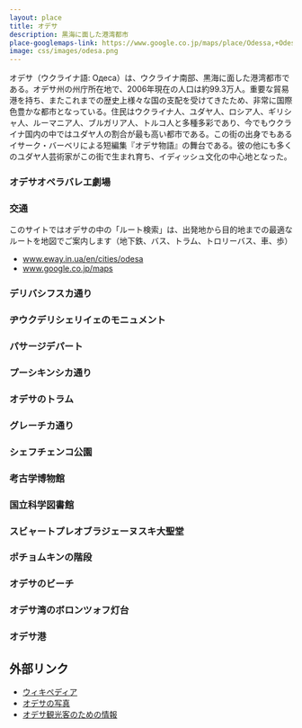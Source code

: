 ```yaml
---
layout: place
title: オデサ
description: 黒海に面した港湾都市
place-googlemaps-link: https://www.google.co.jp/maps/place/Odessa,+Odessa+Oblast,+Ukraine/
image: css/images/odesa.png
---
```

オデサ（ウクライナ語: Одеса）は、ウクライナ南部、黒海に面した港湾都市である。オデサ州の州庁所在地で、2006年現在の人口は約99.3万人。重要な貿易港を持ち、またこれまでの歴史上様々な国の支配を受けてきたため、非常に国際色豊かな都市となっている。住民はウクライナ人、ユダヤ人、ロシア人、ギリシャ人、ルーマニア人、ブルガリア人、トルコ人と多種多彩であり、今でもウクライナ国内の中ではユダヤ人の割合が最も高い都市である。この街の出身でもあるイサーク・バーベリによる短編集『オデサ物語』の舞台である。彼の他にも多くのユダヤ人芸術家がこの街で生まれ育ち、イディッシュ文化の中心地となった。

### オデサオペラバレエ劇場
<div class="lazyload">
<!--
<div about='https://farm8.static.flickr.com/7387/8729249658_8a023dd6fa_b.jpg'><a href='https://www.flickr.com/photos/kronny/8729249658/' target='_blank'><img xmlns:dct='https://purl.org/dc/terms/' href='https://purl.org/dc/dcmitype/StillImage' rel='dct:type' src='https://farm8.static.flickr.com/7387/8729249658_8a023dd6fa_b.jpg' alt='Odessa Opera and Ballet Theater by Vladimir Yaitskiy, on Flickr' title='Odessa Opera and Ballet Theater by Vladimir Yaitskiy, on Flickr' border='0'/></a><br/><a rel='license' href='https://creativecommons.org/licenses/by-sa/2.0/' target='_blank'><img src='https://i.creativecommons.org/l/by-sa/2.0/80x15.png' alt='Creative Commons Creative Commons Attribution-Share Alike 2.0 Generic License' title='Creative Commons Creative Commons Attribution-Share Alike 2.0 Generic License' border='0' align='left'></a>&nbsp; &nbsp;by&nbsp;<a href='https://www.flickr.com/people/kronny/' target='_blank'>&nbsp;</a><a xmlns:cc='https://creativecommons.org/ns#' rel='cc:attributionURL' property='cc:attributionName' href='https://www.flickr.com/people/kronny/' target='_blank'>Vladimir Yaitskiy</a><a href='https://www.imagecodr.org/' target='_blank'>&nbsp;</a></div>
-->
</div>

### 交通

このサイトではオデサの中の「ルート検索」は、出発地から目的地までの最適なルートを地図でご案内します（地下鉄、バス、トラム、トロリーバス、車、歩）

* <a href="https://www.eway.in.ua/en/cities/odesa">www.eway.in.ua/en/cities/odesa</a>
* <a href="https://www.google.co.jp/maps/place/Odessa,+Odessa+Oblast,+Ukraine/">www.google.co.jp/maps</a>

### デリバシフスカ通り
<div class="lazyload">
<!--
<div about='https://farm6.static.flickr.com/5336/7380083716_b08256e677_b.jpg'><a href='https://www.flickr.com/photos/eugene-r/7380083716/' target='_blank'><img xmlns:dct='https://purl.org/dc/terms/' href='https://purl.org/dc/dcmitype/StillImage' rel='dct:type' src='https://farm6.static.flickr.com/5336/7380083716_b08256e677_b.jpg' alt='IMG_7269 by eugene-r, on Flickr' title='IMG_7269 by eugene-r, on Flickr' border='0'/></a><br/><a rel='license' href='https://creativecommons.org/licenses/by/2.0/' target='_blank'><img src='https://i.creativecommons.org/l/by/2.0/80x15.png' alt='Creative Commons Creative Commons Attribution 2.0 Generic License' title='Creative Commons Creative Commons Attribution 2.0 Generic License' border='0' align='left'></a>&nbsp; &nbsp;by&nbsp;<a href='https://www.flickr.com/people/eugene-r/' target='_blank'>&nbsp;</a><a xmlns:cc='https://creativecommons.org/ns#' rel='cc:attributionURL' property='cc:attributionName' href='https://www.flickr.com/people/eugene-r/' target='_blank'>eugene-r</a><a href='https://www.imagecodr.org/' target='_blank'>&nbsp;</a></div>
-->
</div>

### ヂウクデリシェリイェのモニュメント
<div class="lazyload">
<!--
<div about='https://farm1.static.flickr.com/84/237622937_fc91021879_b.jpg'><a href='https://www.flickr.com/photos/pnglife/237622937/' target='_blank'><img xmlns:dct='https://purl.org/dc/terms/' href='https://purl.org/dc/dcmitype/StillImage' rel='dct:type' src='https://farm1.static.flickr.com/84/237622937_fc91021879_b.jpg' alt='Duc de Richelieu by Nomad Tales, on Flickr' title='Duc de Richelieu by Nomad Tales, on Flickr' border='0'/></a><br/><a rel='license' href='https://creativecommons.org/licenses/by-nc-nd/2.0/' target='_blank'><img src='https://i.creativecommons.org/l/by-nc-nd/2.0/80x15.png' alt='Creative Commons Creative Commons Attribution-Noncommercial-No Derivative Works 2.0 Generic License' title='Creative Commons Creative Commons Attribution-Noncommercial-No Derivative Works 2.0 Generic License' border='0' align='left'></a>&nbsp; &nbsp;by&nbsp;<a href='https://www.flickr.com/people/pnglife/' target='_blank'>&nbsp;</a><a xmlns:cc='https://creativecommons.org/ns#' rel='cc:attributionURL' property='cc:attributionName' href='https://www.flickr.com/people/pnglife/' target='_blank'>Nomad Tales</a><a href='https://www.imagecodr.org/' target='_blank'>&nbsp;</a></div>
-->
</div>

### パサージデパート
<div class="lazyload">
<!--
<p><a href="https://commons.wikimedia.org/wiki/File:Deribasovskaya-33-36.jpg#/media/File:Deribasovskaya-33-36.jpg"><img src="https://upload.wikimedia.org/wikipedia/commons/thumb/1/1e/Deribasovskaya-33-36.jpg/1200px-Deribasovskaya-33-36.jpg" alt="Deribasovskaya-33-36.jpg"></a></p>
-->
</div>

### プーシキンシカ通り
<div class="lazyload">
<!--
<a title="By Сергій Криниця (Haidamac) (Own work) [CC BY-SA 3.0 (https://creativecommons.org/licenses/by-sa/3.0)], via Wikimedia Commons" href="https://commons.wikimedia.org/wiki/File%3AOdesa_Pushkinska_2_hotel_Europeisky_DSC_3831_51-101-1045.JPG"><img width="2048" alt="Odesa Pushkinska 2 hotel Europeisky DSC 3831 51-101-1045" src="https://upload.wikimedia.org/wikipedia/commons/thumb/c/c2/Odesa_Pushkinska_2_hotel_Europeisky_DSC_3831_51-101-1045.JPG/2048px-Odesa_Pushkinska_2_hotel_Europeisky_DSC_3831_51-101-1045.JPG"/></a>
-->
</div>

### オデサのトラム
<div class="lazyload">
<!--
<p><a href="https://ru.wikipedia.org/wiki/%D0%A4%D0%B0%D0%B9%D0%BB:Odessa_tatra_T3SU.jpg#/media/File:Odessa_tatra_T3SU.jpg"><img src="https://upload.wikimedia.org/wikipedia/ru/thumb/f/f8/Odessa_tatra_T3SU.jpg/1200px-Odessa_tatra_T3SU.jpg" alt="Odessa tatra T3SU.jpg"></a></p>
-->
</div>

### グレーチカ通り
<div class="lazyload">
<!--
<a title="By Denis Dubin (Own work) [CC BY-SA 3.0 (https://creativecommons.org/licenses/by-sa/3.0)], via Wikimedia Commons" href="https://commons.wikimedia.org/wiki/File%3A%D0%91%D1%83%D0%B4%D0%B8%D0%BD%D0%BE%D0%BA_%D0%BF%D1%80%D0%B8%D0%B1%D1%83%D1%82%D0%BA%D0%BE%D0%B2%D0%B8%D0%B9_%D0%9C%D0%B0%D0%B2%D1%80%D0%BE%D0%BA%D0%BE%D1%80%D0%B4%D0%B0%D1%82%D0%BE.jpg"><img width="4096" alt="Будинок прибутковий Маврокордато" src="https://upload.wikimedia.org/wikipedia/commons/thumb/7/75/%D0%91%D1%83%D0%B4%D0%B8%D0%BD%D0%BE%D0%BA_%D0%BF%D1%80%D0%B8%D0%B1%D1%83%D1%82%D0%BA%D0%BE%D0%B2%D0%B8%D0%B9_%D0%9C%D0%B0%D0%B2%D1%80%D0%BE%D0%BA%D0%BE%D1%80%D0%B4%D0%B0%D1%82%D0%BE.jpg/4096px-%D0%91%D1%83%D0%B4%D0%B8%D0%BD%D0%BE%D0%BA_%D0%BF%D1%80%D0%B8%D0%B1%D1%83%D1%82%D0%BA%D0%BE%D0%B2%D0%B8%D0%B9_%D0%9C%D0%B0%D0%B2%D1%80%D0%BE%D0%BA%D0%BE%D1%80%D0%B4%D0%B0%D1%82%D0%BE.jpg"/></a>
-->
</div>

### シェフチェンコ公園
<div class="lazyload">
<!--
<a title="By HOBOPOCC (Own work) [CC BY-SA 3.0 (https://creativecommons.org/licenses/by-sa/3.0)], via Wikimedia Commons" href="https://commons.wikimedia.org/wiki/File%3AOdessa_AlexanderII_colomn_and_spruce_tree.jpg"><img width="2048" alt="Odessa AlexanderII colomn and spruce tree" src="https://upload.wikimedia.org/wikipedia/commons/thumb/2/2d/Odessa_AlexanderII_colomn_and_spruce_tree.jpg/2048px-Odessa_AlexanderII_colomn_and_spruce_tree.jpg"/></a>
-->
</div>

### 考古学博物館
<div class="lazyload">
<!--
<a title="By Erud (Own work) [GFDL (https://www.gnu.org/copyleft/fdl.html) or CC BY 3.0 (https://creativecommons.org/licenses/by/3.0)], via Wikimedia Commons" href="https://commons.wikimedia.org/wiki/File%3AOdessa_arheological_museum.JPG"><img width="2048" alt="Odessa arheological museum" src="https://upload.wikimedia.org/wikipedia/commons/thumb/e/ed/Odessa_arheological_museum.JPG/2048px-Odessa_arheological_museum.JPG"/></a>
-->
</div>

### 国立科学図書館
<div class="lazyload">
<!--
<a title="By Investigatio (Own work) [CC BY-SA 3.0 (https://creativecommons.org/licenses/by-sa/3.0)], via Wikimedia Commons" href="https://commons.wikimedia.org/wiki/File%3AOdesa_National_scientific_library-03.jpg"><img width="2048" alt="Odesa National scientific library-03" src="https://upload.wikimedia.org/wikipedia/commons/thumb/4/47/Odesa_National_scientific_library-03.jpg/2048px-Odesa_National_scientific_library-03.jpg"/></a>
-->
</div>

### スビャートプレオブラジェーヌスキ大聖堂
<div class="lazyload">
<!--
<a title="By Alexostrov (Own work) [CC BY-SA 3.0 (https://creativecommons.org/licenses/by-sa/3.0)], via Wikimedia Commons" href="https://commons.wikimedia.org/wiki/File%3A%D0%A3%D0%BA%D1%80%D0%B0%D0%B8%D0%BD%D0%B0%2C_%D0%9E%D0%B4%D0%B5%D1%81%D1%81%D0%B0_-_%D0%A1%D0%B2%D1%8F%D1%82%D0%BE-%D0%9F%D1%80%D0%B5%D0%BE%D0%B1%D1%80%D0%B0%D0%B6%D0%B5%D0%BD%D1%81%D0%BA%D0%B8%D0%B9_%D0%BA%D0%B0%D1%84%D0%B5%D0%B4%D1%80%D0%B0%D0%BB%D1%8C%D0%BD%D1%8B%D0%B9_%D1%81%D0%BE%D0%B1%D0%BE%D1%80_02.jpg"><img width="2048" alt="Украина, Одесса - Свято-Преображенский кафедральный собор 02" src="https://upload.wikimedia.org/wikipedia/commons/thumb/e/e8/%D0%A3%D0%BA%D1%80%D0%B0%D0%B8%D0%BD%D0%B0%2C_%D0%9E%D0%B4%D0%B5%D1%81%D1%81%D0%B0_-_%D0%A1%D0%B2%D1%8F%D1%82%D0%BE-%D0%9F%D1%80%D0%B5%D0%BE%D0%B1%D1%80%D0%B0%D0%B6%D0%B5%D0%BD%D1%81%D0%BA%D0%B8%D0%B9_%D0%BA%D0%B0%D1%84%D0%B5%D0%B4%D1%80%D0%B0%D0%BB%D1%8C%D0%BD%D1%8B%D0%B9_%D1%81%D0%BE%D0%B1%D0%BE%D1%80_02.jpg/2048px-%D0%A3%D0%BA%D1%80%D0%B0%D0%B8%D0%BD%D0%B0%2C_%D0%9E%D0%B4%D0%B5%D1%81%D1%81%D0%B0_-_%D0%A1%D0%B2%D1%8F%D1%82%D0%BE-%D0%9F%D1%80%D0%B5%D0%BE%D0%B1%D1%80%D0%B0%D0%B6%D0%B5%D0%BD%D1%81%D0%BA%D0%B8%D0%B9_%D0%BA%D0%B0%D1%84%D0%B5%D0%B4%D1%80%D0%B0%D0%BB%D1%8C%D0%BD%D1%8B%D0%B9_%D1%81%D0%BE%D0%B1%D0%BE%D1%80_02.jpg"/></a>
-->
</div>

### ポチョムキンの階段
<div class="lazyload">
<!--
<div about='https://farm4.static.flickr.com/3419/3886586483_c36241d5ce_b.jpg'><a href='https://www.flickr.com/photos/klimenko/3886586483/' target='_blank'><img xmlns:dct='https://purl.org/dc/terms/' href='https://purl.org/dc/dcmitype/StillImage' rel='dct:type' src='https://farm4.static.flickr.com/3419/3886586483_c36241d5ce_b.jpg' alt='Potemkin stairs, Odessa by dmytrok, on Flickr' title='Potemkin stairs, Odessa by dmytrok, on Flickr' border='0'/></a><br/><a rel='license' href='https://creativecommons.org/licenses/by-nd/2.0/' target='_blank'><img src='https://i.creativecommons.org/l/by-nd/2.0/80x15.png' alt='Creative Commons Creative Commons Attribution-No Derivative Works 2.0 Generic License' title='Creative Commons Creative Commons Attribution-No Derivative Works 2.0 Generic License' border='0' align='left'></a>&nbsp; &nbsp;by&nbsp;<a href='https://www.flickr.com/people/klimenko/' target='_blank'>&nbsp;</a><a xmlns:cc='https://creativecommons.org/ns#' rel='cc:attributionURL' property='cc:attributionName' href='https://www.flickr.com/people/klimenko/' target='_blank'>dmytrok</a><a href='https://www.imagecodr.org/' target='_blank'>&nbsp;</a></div>
-->
</div>

### オデサのビーチ
<div class="lazyload">
<!--
<div about='https://farm7.static.flickr.com/6083/6025147294_4ef446ba8e_b.jpg'><a href='https://www.flickr.com/photos/timon91/6025147294/' target='_blank'><img xmlns:dct='https://purl.org/dc/terms/' href='https://purl.org/dc/dcmitype/StillImage' rel='dct:type' src='https://farm7.static.flickr.com/6083/6025147294_4ef446ba8e_b.jpg' alt='Beach in Odessa by Timon91, on Flickr' title='Beach in Odessa by Timon91, on Flickr' border='0'/></a><br/><a rel='license' href='https://creativecommons.org/licenses/by-nc/2.0/' target='_blank'><img src='https://i.creativecommons.org/l/by-nc/2.0/80x15.png' alt='Creative Commons Creative Commons Attribution-Noncommercial 2.0 Generic License' title='Creative Commons Creative Commons Attribution-Noncommercial 2.0 Generic License' border='0' align='left'></a>&nbsp; &nbsp;by&nbsp;<a href='https://www.flickr.com/people/timon91/' target='_blank'>&nbsp;</a><a xmlns:cc='https://creativecommons.org/ns#' rel='cc:attributionURL' property='cc:attributionName' href='https://www.flickr.com/people/timon91/' target='_blank'>Timon91</a><a href='https://www.imagecodr.org/' target='_blank'>&nbsp;</a></div>
-->
</div>

### オデサ湾のボロンツォフ灯台
<div class="lazyload">
<!--
<p><a href="https://commons.wikimedia.org/wiki/File:%D0%92%D0%BE%D1%80%D0%BE%D0%BD%D1%86%D0%BE%D0%B2%D1%81%D1%8C%D0%BA%D0%B8%D0%B9_%D0%BC%D0%B0%D1%8F%D0%BA.JPG#/media/File:%D0%92%D0%BE%D1%80%D0%BE%D0%BD%D1%86%D0%BE%D0%B2%D1%81%D1%8C%D0%BA%D0%B8%D0%B9_%D0%BC%D0%B0%D1%8F%D0%BA.JPG"><img src="https://upload.wikimedia.org/wikipedia/commons/thumb/d/de/%D0%92%D0%BE%D1%80%D0%BE%D0%BD%D1%86%D0%BE%D0%B2%D1%81%D1%8C%D0%BA%D0%B8%D0%B9_%D0%BC%D0%B0%D1%8F%D0%BA.JPG/1200px-%D0%92%D0%BE%D1%80%D0%BE%D0%BD%D1%86%D0%BE%D0%B2%D1%81%D1%8C%D0%BA%D0%B8%D0%B9_%D0%BC%D0%B0%D1%8F%D0%BA.JPG" alt="Воронцовський маяк.JPG"></a></p>
-->
</div>

### オデサ港
<div class="lazyload">
<!--
<div about='https://farm8.static.flickr.com/7436/10160586284_edb4dcab6f_b.jpg'><a href='https://www.flickr.com/photos/klimenko/10160586284/' target='_blank'><img xmlns:dct='https://purl.org/dc/terms/' href='https://purl.org/dc/dcmitype/StillImage' rel='dct:type' src='https://farm8.static.flickr.com/7436/10160586284_edb4dcab6f_b.jpg' alt='Odesa, Ukraine by dmytrok, on Flickr' title='Odesa, Ukraine by dmytrok, on Flickr' border='0'/></a><br/><a rel='license' href='https://creativecommons.org/licenses/by-nd/2.0/' target='_blank'><img src='https://i.creativecommons.org/l/by-nd/2.0/80x15.png' alt='Creative Commons Creative Commons Attribution-No Derivative Works 2.0 Generic License' title='Creative Commons Creative Commons Attribution-No Derivative Works 2.0 Generic License' border='0' align='left'></a>&nbsp; &nbsp;by&nbsp;<a href='https://www.flickr.com/people/klimenko/' target='_blank'>&nbsp;</a><a xmlns:cc='https://creativecommons.org/ns#' rel='cc:attributionURL' property='cc:attributionName' href='https://www.flickr.com/people/klimenko/' target='_blank'>dmytrok</a><a href='https://www.imagecodr.org/' target='_blank'>&nbsp;</a></div>
-->
</div>

## 外部リンク
* <a href="https://ja.wikipedia.org/wiki/%E3%82%AA%E3%83%87%E3%83%83%E3%82%B5">ウィキペディア</a>
* <a href="https://www.skyscrapercity.com/showthread.php?t=1451009">オデサの写真</a>
* <a href="https://www.dtac.jp/caucasus/ukraine/entry_136.php">オデサ観光客のための情報</a>
